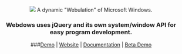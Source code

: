 <center><img src="https://raw.githubusercontent.com/belowaverage-org/webdows/master/Public/Pictures/banner.png">
A dynamic "Webulation" of Microsoft Windows.

<h3>Webdows uses jQuery and its own system/window API for easy program development.</h3>

###[Demo](https://belowaverage-org.github.io/webdows/) | [Website](http://belowaverage.org/) | [Documentation](https://github.com/belowaverage-org/webdows/wiki) | [Beta Demo](http://belowaverage.org/webdows)
</center>
